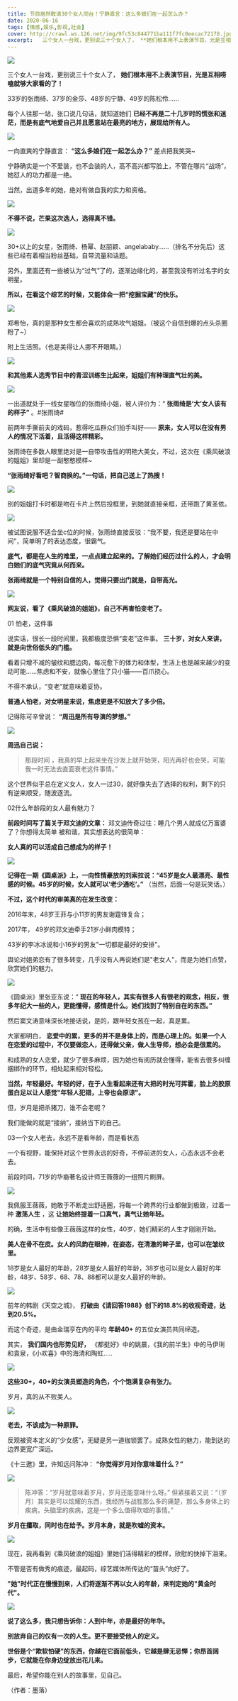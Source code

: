 ```yaml
---
title: 节目居然敢请30个女人同台！宁静直言：这么多娘们在一起怎么办？
date: 2020-06-16
tags: [情感,娱乐,影视,社会]
cover: http://crawl.ws.126.net/img/9fc53c844771ba111f7fc0eecac72178.jpg
excerpt:   三个女人一台戏，更别说三十个女人了， **她们根本用不上表演节目，光是互相唠嗑就够大家看的了！
---
```

![](http://crawl.ws.126.net/img/9fc53c844771ba111f7fc0eecac72178.jpg)  

三个女人一台戏，更别说三十个女人了， **她们根本用不上表演节目，光是互相唠嗑就够大家看的了！**

33岁的张雨绮、37岁的金莎、48岁的宁静、49岁的陈松伶……

每个人往那一站，张口说几句话，就知道她们 **已经不再是二十几岁时的慌张和迷茫，而是有底气地爱自己并且愿意站在最亮的地方，展现给所有人。**

![](http://crawl.ws.126.net/img/d382744f0c0d9ae72c1f660ac076d777.jpg)  

一向直爽的宁静直言： **“这么多娘们在一起怎么办？”** 差点把我笑哭~

宁静确实是一个不爱装，也不会装的人，高不高兴都写脸上，不管在哪片“战场”，她怼人的功力都是一绝。

当然，出道多年的她，绝对有做自我的实力和资格。

![](http://crawl.ws.126.net/img/6d2f732683a9685d2c897d873408a724.jpg)  

**不得不说，芒果这次选人，选得真不错。**

![](http://crawl.ws.126.net/img/aebff89a50c0fde348e6ba49f8bd58b0.jpg)  

30+以上的女星，张雨绮、杨幂、赵丽颖、angelababy……（排名不分先后）这些已经有着相当粉丝基础，自带流量和话题。

另外，里面还有一些被认为“过气”了的，逐渐边缘化的，甚至我没有听过名字的女明星。

**所以，在看这个综艺的时候，又能体会一把“挖掘宝藏”的快乐。**

![](http://crawl.ws.126.net/img/36b52ba63174581f462812627ff80512.gif)  

郑希怡，真的是那种女生都会喜欢的成熟攻气姐姐。（被这个自信到爆的点头杀圈粉了~）

附上生活照。（也是美得让人挪不开眼睛。）

![](http://crawl.ws.126.net/img/ad129fa34d080e7d914b2d2359964537.jpg)  

**和其他素人选秀节目中的青涩训练生比起来，姐姐们有种理直气壮的美。**

![](http://crawl.ws.126.net/img/25f2c2b9725c27e966bbef93ddf57ad6.jpg)  

一出道就处于一线女星咖位的张雨绮小姐，被人评价为：“ **张雨绮是‘大’女人该有的样子”** 。#张雨绮#

前两年手撕前夫的戏码，惹得吃瓜群众们拍手叫好—— **原来，女人可以在没有男人的情况下活着，且活得这样精彩。**

张雨绮在多数人眼里绝对是一自带攻击性的明艳大美女，不过，这次在《乘风破浪的姐姐》里却是一副憨憨模样~

**“张雨绮好看吧？智商换的。”一句话，把自己送上了热搜！**

![](http://crawl.ws.126.net/img/a794c5b80b45d69978a6656447faf23b.jpg)  

别的姐姐打卡时都是吻在卡片上然后投框里，到她就直接亲框，还带跑了黄圣依。

![](http://crawl.ws.126.net/img/f44386f6f8cbf53c30bff96f4504bcc2.jpg)  

被试图说服不适合坐c位的时候，张雨绮直接反驳：“我不要，我还是要站在中间”，简单明了的表达态度，很霸气。

**底气，都是在人生的难里，一点点建立起来的。了解她们经历过什么的人，才会明白她们的底气究竟从何而来。**

**张雨绮就是一个特别自信的人，觉得只要出门就是，自带高光。**

![](http://crawl.ws.126.net/img/2677dbec07a9b7366e0928453937887d.jpg)  

**网友说，看了《乘风破浪的姐姐》，自己不再害怕变老了。**

01 怕老，这件事

说实话，很长一段时间里，我都极度恐惧“变老”这件事。 **三十岁，对女人来讲，就是向世俗低头的门槛。**

看着只增不减的皱纹和腮边肉，每况愈下的体力和体型，生活上也是越来越少的变动可能......焦虑和不安，就像心里住了只小猫——百爪挠心。

不得不承认，“变老”就意味着妥协。

**普通人怕老，对女明星来说，焦虑更是不知放大了多少倍。**

记得陈可辛曾说： **“周迅是所有导演的梦想。”**

![](http://crawl.ws.126.net/img/ee4c07abac89c30522550a132f43d0ec.jpg)  

**周迅自己说：**

> 那段时间 ，我真的早上起来坐在沙发上就开始哭，阳光再好也会哭，可能我一时无法去直面衰老这件事情。”

这个世界似乎总在定义女人，女人一过30，就好像失去了选择的权利，剩下的只有逆来顺受，随波逐流。

02什么年龄段的女人最有魅力？

**前段时间写了篇关于邓文迪的文章：** 邓文迪传奇过往：睡几个男人就成亿万富婆了？你想得太简单 被和谐，其实想表达的很简单：

**女人真的可以活成自己想成为的样子！**

![](http://crawl.ws.126.net/img/600899de73c8c220fcc4ab166008b2ad.jpg)  

**记得在一期《圆桌派》上，一向性情豪放的刘索拉说：“45岁是女人最漂亮、最性感的时候。45岁的时候，女人就可以‘老少通吃’。”**
（当然，后面一句是玩笑话。）

**不过，这个时代的审美真的在发生改变：**

2016年末，48岁王菲与小11岁的男友谢霆锋复合；

2017年， 49岁的邓文迪牵手21岁小鲜肉模特；

43岁的李冰冰说和小16岁的男友"一切都是最好的安排"。

舆论对姐弟恋有了很多转变，几乎没有人再说她们是"老女人"，而是为她们点赞，欣赏她们的魅力。

![](http://crawl.ws.126.net/img/e017832539afe18613cd7c537481dfbb.jpg)  

《圆桌派》里张亚东说：“ **现在的年轻人，其实有很多人有很老的观念，相反，很多年纪大一些的人，更能懂得，感情是什么。她们找到了特别自在的东西。”**

然后窦文涛意味深长地接话说，是的，跟年轻女孩在一起，真是累。

大家都明白， **恋爱中的累，更多的并不是身体上的，而是心理上的。如果一个人在恋爱的过程中，不仅要做恋人，还得做父亲，做人生导师，想必会是很累的。**

和成熟的女人恋爱，就少了很多麻烦，因为她也有阅历就会懂得，能省去很多纠缠捆绑作的环节，相处起来相对轻松。

**当然，年轻最好。年轻的好，在于人生看起来还有大把的时光可挥霍，脸上的胶原蛋白足以让人感觉"年轻人犯错，上帝也会原谅"。**

但，岁月是把杀猪刀，谁不会老呢？

我们能做的就是“接纳”，接纳当下的自己。

03一个女人老去，永远不是看年龄，而是看状态

一个有视野，能保持对这个世界永远的好奇，不停前进的女人，心态永远不会老去。

前段时间，71岁的华裔著名设计师王薇薇的一组照片刷屏。

![](http://crawl.ws.126.net/img/e944f1477bada71c91c969b946f48a92.jpg)  

我佩服王薇薇，她敢于不断走出舒适圈，将每一个跨界的行业都做到极致，过着一种 **激荡人生** ，这 **让她始终提着一口真气，真气让她年轻。**

的确，生活中有些像王薇薇这样的女性，40岁，她们精彩的人生才刚刚开始。

**美人在骨不在皮。女人的风韵在眼神，在姿态，在清澈的眸子里，也可以在皱纹里。**

18岁是女人最好的年龄，28岁是女人最好的年龄，38岁也可以是女人最好的年龄，48岁、58岁、68、78、88都可以是女人最好的年龄。

![](http://crawl.ws.126.net/img/2cf6db0e998ed5634a765eb94e4e5d00.jpg)  

前年的韩剧《天空之城》， **打破由《请回答1988》创下的18.8%的收视奇迹，达到20.5%。**

而这个奇迹，是由金瑞亨在内的平均 **年龄40+** 的五位女演员共同缔造。

其实， **我们国内也形势见好，** 《都挺好》中的姚晨，《我的前半生》中的马伊琍和袁泉，《小欢喜》中的海清和陶虹.....

![](http://crawl.ws.126.net/img/1b45847a7a37d9c2ac0171838e9a6d28.jpg)  

**这些30+，40+的女演员塑造的角色，个个饱满复杂有张力。**

岁月，真的从不败美人。

![](http://crawl.ws.126.net/img/bff342e2782c66a9b6d40413693c9175.jpg)  

**老去，不该成为一种原罪。**

反观被资本定义的“少女感”，无疑是另一道枷锁罢了。成熟女性的魅力，能到达的边界更宽广深远。

《十三邀》里，许知远问陈冲： **“你觉得岁月对你意味着什么？”**

![](http://crawl.ws.126.net/img/479319286564bd56b60ac15632f3df35.jpg)  

> 陈冲答：“岁月就意味着岁月，岁月还能意味什么呀。”
> 但紧接着又说：“（岁月）其实是可以炫耀的东西，我经历与战胜那么多的痛楚，那么多身体上的疾病，头脑里的疾病，这是一个多么值得吹嘘的事情。”

**岁月在攥取，同时也在给予。岁月本身，就是吹嘘的资本。**

![](http://crawl.ws.126.net/img/015fdf6844eba183fd245257f94b0c4b.jpg)  

现在，我再看到《乘风破浪的姐姐》里她们活得精彩的模样，欣慰的快掉下泪来。

不管是否有做秀的痕迹，最起码，综艺媒体所传达的“苗头”向好了。

**"她"时代正在慢慢到来，人们将逐渐不再以女人的年龄，来判定她的"黄金时代"。**

![](http://crawl.ws.126.net/img/98547f749b8a0cdf8ad4fee60af8262d.jpg)  

**说了这么多，我只想告诉你：人到中年，亦是最好的年华。**

**别放弃自己的仅有一次的人生。更不要接受他人的定义。**

**世俗是个“欺软怕硬”的东西，你越在它面前低头，它越是肆无忌惮；你昂首阔步，它就能在你身边绽放出花儿来。**

最后，希望你能在别人的故事里，见自己。

（作者：墨落）

